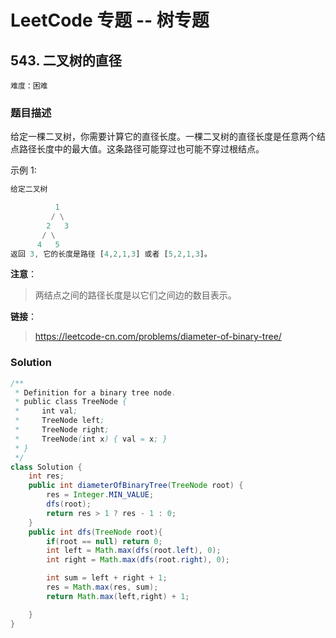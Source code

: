 # LeetCode 专题 -- 树专题

## 543. 二叉树的直径

`难度：困难`

### 题目描述


给定一棵二叉树，你需要计算它的直径长度。一棵二叉树的直径长度是任意两个结点路径长度中的最大值。这条路径可能穿过也可能不穿过根结点。

示例 1:

```matlab
给定二叉树

          1
         / \
        2   3
       / \     
      4   5    
返回 3, 它的长度是路径 [4,2,1,3] 或者 [5,2,1,3]。
```

**注意**：
> 两结点之间的路径长度是以它们之间边的数目表示。

**链接**：
> <https://leetcode-cn.com/problems/diameter-of-binary-tree/>


### Solution


```java
/**
 * Definition for a binary tree node.
 * public class TreeNode {
 *     int val;
 *     TreeNode left;
 *     TreeNode right;
 *     TreeNode(int x) { val = x; }
 * }
 */
class Solution {
    int res;
    public int diameterOfBinaryTree(TreeNode root) {
        res = Integer.MIN_VALUE;
        dfs(root);
        return res > 1 ? res - 1 : 0;
    }
    public int dfs(TreeNode root){
        if(root == null) return 0;
        int left = Math.max(dfs(root.left), 0);
        int right = Math.max(dfs(root.right), 0);

        int sum = left + right + 1;
        res = Math.max(res, sum);
        return Math.max(left,right) + 1;

    }
}
```
